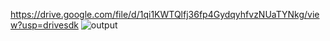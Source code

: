 https://drive.google.com/file/d/1qi1KWTQlfj36fp4GydqyhfvzNUaTYNkg/view?usp=drivesdk
![output](https://github.com/user-attachments/assets/87372eaf-f26b-4b9a-8d5c-0c793a34c83c)
